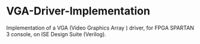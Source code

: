 # VGA-Driver-Implementation
Implementation of a VGA (Video Graphics Array ) driver, for FPGA SPARTAN 3 console, on ISE Design Suite (Verilog). 
